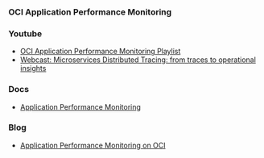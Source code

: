 ### OCI Application Performance Monitoring

### Youtube
* [OCI Application Performance Monitoring Playlist](https://www.youtube.com/watch?v=wfEH6rYAFlQ&list=PLiuPvpy8QsiV0dnG-YYaJ83FJOG_Q4eIl&index=2)
* [Webcast: Microservices Distributed Tracing: from traces to operational insights](https://www.youtube.com/watch?v=edRqyXIBRzE&list=PLiuPvpy8QsiV0dnG-YYaJ83FJOG_Q4eIl&index=6)
### Docs
* [Application Performance Monitoring](https://docs.oracle.com/en-us/iaas/application-performance-monitoring/index.html)

### Blog
* [Application Performance Monitoring on OCI](https://www.promatis.com/2021/03/25/application-performance-monitoring-on-oci/)
